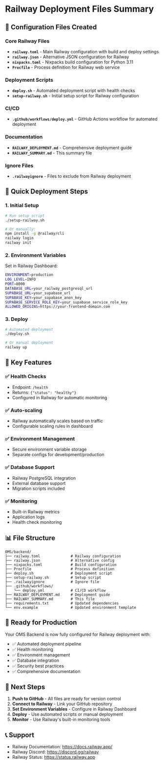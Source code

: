 # Railway Deployment Files Summary

## 📁 Configuration Files Created

### Core Railway Files
- **`railway.toml`** - Main Railway configuration with build and deploy settings
- **`railway.json`** - Alternative JSON configuration for Railway
- **`nixpacks.toml`** - Nixpacks build configuration for Python 3.11
- **`Procfile`** - Process definition for Railway web service

### Deployment Scripts
- **`deploy.sh`** - Automated deployment script with health checks
- **`setup-railway.sh`** - Initial setup script for Railway configuration

### CI/CD
- **`.github/workflows/deploy.yml`** - GitHub Actions workflow for automated deployment

### Documentation
- **`RAILWAY_DEPLOYMENT.md`** - Comprehensive deployment guide
- **`RAILWAY_SUMMARY.md`** - This summary file

### Ignore Files
- **`.railwayignore`** - Files to exclude from Railway deployment

## 🚀 Quick Deployment Steps

### 1. Initial Setup
```bash
# Run setup script
./setup-railway.sh

# Or manually:
npm install -g @railway/cli
railway login
railway init
```

### 2. Environment Variables
Set in Railway Dashboard:
```bash
ENVIRONMENT=production
LOG_LEVEL=INFO
PORT=8000
DATABASE_URL=your_railway_postgresql_url
SUPABASE_URL=your_supabase_url
SUPABASE_KEY=your_supabase_anon_key
SUPABASE_SERVICE_ROLE_KEY=your_supabase_service_role_key
ALLOWED_ORIGINS=https://your-frontend-domain.com
```

### 3. Deploy
```bash
# Automated deployment
./deploy.sh

# Or manual deployment
railway up
```

## 🔧 Key Features

### ✅ Health Checks
- Endpoint: `/health`
- Returns: `{"status": "healthy"}`
- Configured in Railway for automatic monitoring

### ✅ Auto-scaling
- Railway automatically scales based on traffic
- Configurable scaling rules in dashboard

### ✅ Environment Management
- Secure environment variable storage
- Separate configs for development/production

### ✅ Database Support
- Railway PostgreSQL integration
- External database support
- Migration scripts included

### ✅ Monitoring
- Built-in Railway metrics
- Application logs
- Health check monitoring

## 📊 File Structure
```
OMS/backend/
├── railway.toml              # Railway configuration
├── railway.json              # Alternative config
├── nixpacks.toml             # Build configuration
├── Procfile                  # Process definition
├── deploy.sh                 # Deployment script
├── setup-railway.sh          # Setup script
├── .railwayignore            # Ignore file
├── .github/workflows/
│   └── deploy.yml            # CI/CD workflow
├── RAILWAY_DEPLOYMENT.md     # Deployment guide
├── RAILWAY_SUMMARY.md        # This file
├── requirements.txt          # Updated dependencies
└── env.example               # Updated environment template
```

## 🎯 Ready for Production

Your OMS Backend is now fully configured for Railway deployment with:

- ✅ Automated deployment pipeline
- ✅ Health monitoring
- ✅ Environment management
- ✅ Database integration
- ✅ Security best practices
- ✅ Comprehensive documentation

## 🔗 Next Steps

1. **Push to GitHub** - All files are ready for version control
2. **Connect to Railway** - Link your GitHub repository
3. **Set Environment Variables** - Configure in Railway Dashboard
4. **Deploy** - Use automated scripts or manual deployment
5. **Monitor** - Use Railway's built-in monitoring tools

## 📞 Support

- Railway Documentation: https://docs.railway.app/
- Railway Discord: https://discord.gg/railway
- Railway Status: https://status.railway.app 